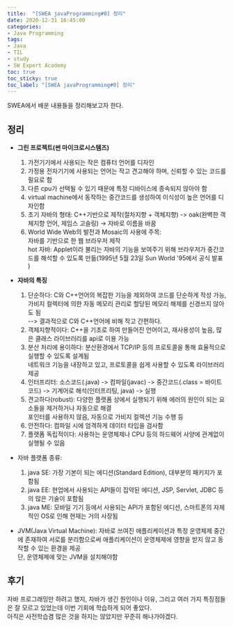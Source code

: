 ```yaml
---
title:  "[SWEA javaProgramming#0] 정리"
date: 2020-12-31 16:45:00
categories:
- Java Programming
tags:
- Java
- TIL
- study
- SW Expert Academy
toc: true
toc_sticky: true
toc_label: "[SWEA javaProgramming#0] 정리"
---
```

SWEA에서 배운 내용들을 정리해보고자 한다.

## 정리
- **그린 프로젝트(썬 마이크로시스템즈)**
  1. 가전기기에서 사용되는 작은 컴퓨터 언어를 디자인
  2. 가정용 전자기기에 사용되는 언어는 작고 견고해야 하며, 신뢰할 수 있는 코드를 필요로 함
  3. 다른 cpu가 선택될 수 있기 때문에 특정 디바이스에 종속되지 않아야 함
  4. virtual machine에서 동작하는 중간코드를 생성하여 이식성이 높은 언어를 디자인함
  5. 초기 자바의 형태: C++기반으로 제작(절차지향 + 객체지향) -> oak(완벽한 객체지향 언어, 제임스 고슬링) -> 자바로 이름을 바꿈
  6. World Wide Web의 발전과 Mosaic의 사용에 주목:  
    자바를 기반으로 한 웹 브라우저 제작  
     hot 자바: Applet이라 불리는 자바의 기능을 보여주기 위해 브라우저가 중간코드를 해석할 수 있도록 만듦(1995년 5월 23일 Sun World '95에서 공식 발표
     )
- **자바의 특징**
  1. 단순하다: C와 C++언어의 복잡한 기능을 제외하여 코드를 단순하게 작성 가능, 가비지 컬렉터에 의한 자동 메모리 관리로 할당된 메모리 해제를 신경쓰지 않아도 됨  
              --> 결과적으로 C와 C++언어에 비해 작고 간편하다.
  2. 객체지향적이다: C++을 기초로 하여 만들어진 언어이고, 재사용성이 높음, 많은 클래스 라이브러리를 api로 이용 가능
  3. 분산 처리에 용이하다: 분산환경에서 TCP/IP 등의 프로토콜을 통해 효율적으로 실행할 수 있도록 설계됨  
                         네트워크 기능을 내장하고 있고, 프로토콜을 쉽게 사용할 수 있도록 라이브러리 제공
  4. 인터프리터: 소스코드(.java) -> 컴파일(javac) -> 중간코드(.class = 바이트 코드) -> 기계어로 해석(인터프리팅, java) -> 실행
  5. 견고하다(robust): 다양한 플랫폼 상에서 실행되기 위해 에러의 원인이 되는 요소들을 제거하거나 자동으로 해결  
                      포인터를 사용하지 않음, 자동으로 가비지 컬렉션 기능 수행 등
  6. 안전하다: 컴파일 시에 엄격하게 데이터 타입을 검사함  
  7. 플랫폼 독립적이다: 사용하는 운영체제나 CPU 등의 하드웨어 사양에 관계없이 실행될 수 있음

- 자바 플랫폼 종류:
  1. java SE: 가장 기본이 되는 에디션(Standard Edition), 대부분의 패키지가 포함됨
  2. java EE: 현업에서 사용되는 API들이 집약된 에디션, JSP, Servlet, JDBC 등의 많은 기술이 포함됨
  3. java ME: 모바일 기기 등에서 사용되는 API가 포함된 에디션, 스마트폰의 자체적인 OS로 인해 현재는 거의 사장됨

- JVM(Java Virtual Machine): 자바로 쓰여진 애플리케이션과 특정 운영체제 중간에 존재하여 서로를 분리함으로써 애플리케이션이 운영체제에 영향을 받지 않고 동작할 수 있는 환경을 제공  
                             단, 운영체제에 맞는 JVM을 설치해야함 
## 후기
자바 프로그래밍만 하려고 했지, 자바가 생긴 원인이나 이유, 그리고 여러 가지 특징점들은 잘 모르고 있었는데 이번 기회에 학습하게 되어 좋았다.  
아직은 사전학습겸 많은 것을 하지는 않았지만 꾸준히 해나가야겠다.
